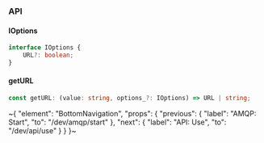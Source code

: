 

### API

#### IOptions

```ts
interface IOptions {
    URL?: boolean;
}
```

#### getURL

```ts
const getURL: (value: string, options_?: IOptions) => URL | string;
```

~{
  "element": "BottomNavigation",
  "props": {
    "previous": {
      "label": "AMQP: Start",
      "to": "/dev/amqp/start"
    },
    "next": {
      "label": "API: Use",
      "to": "/dev/api/use"
    }
  }
}~
